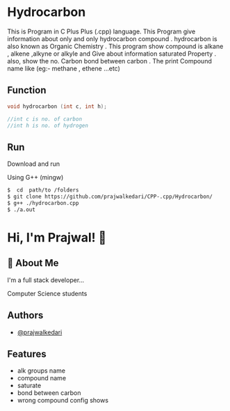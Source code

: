 # Hydrocarbon 

This is Program in C Plus Plus (.cpp) language. This Program give information about only and only  hydrocarbon compound . hydrocarbon is also known as Organic Chemistry . This program show   compound is alkane , alkene ,alkyne or alkyle and Give about information saturated Property . also, show  the no. Carbon  bond between carbon . The print Compound name  like (eg:- methane , ethene ...etc) 

## Function 

```cpp
void hydrocarbon (int c, int h);

//int c is no. of carbon
//int h is no. of hydrogen
```

## Run 

Download and run

Using G++ (mingw)

``` bash
$  cd  path/to /folders
$ git clone https://github.com/prajwalkedari/CPP-.cpp/Hydrocarbon/
$ g++ ./hydrocarbon.cpp
$ ./a.out
```

# Hi, I'm Prajwal! 👋

## 🚀 About Me
I'm a full stack developer...

Computer Science students

## Authors

- [@prajwalkedari](https://www.github.com/prajwalkedari)

## Features

- alk groups name
- compound name 
- saturate
- bond between carbon
- wrong compound config shows

